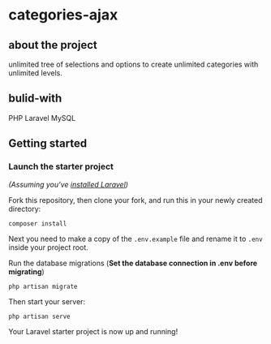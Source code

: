 # categories-ajax

## about the project
unlimited tree of selections and options to create unlimited categories with unlimited levels.

## bulid-with
PHP
Laravel
MySQL

## Getting started

### Launch the starter project

_(Assuming you've [installed Laravel](https://laravel.com/docs/5.5/installation))_

Fork this repository, then clone your fork, and run this in your newly created directory:

```bash
composer install
```

Next you need to make a copy of the `.env.example` file and rename it to `.env` inside your project root.

Run the database migrations (**Set the database connection in .env before migrating**)
```
php artisan migrate
```

Then start your server:

```
php artisan serve
```

Your Laravel starter project is now up and running!
